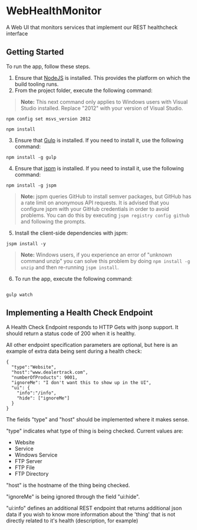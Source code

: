 # WebHealthMonitor
A Web UI that monitors services that implement our REST healthcheck interface

## Getting Started

To run the app, follow these steps.

1. Ensure that [NodeJS](http://nodejs.org/) is installed. This provides the platform on which the build tooling runs.
2. From the project folder, execute the following command:

  >**Note:** This next command only applies to Windows users with Visual Studio installed. Replace "2012" with your version of Visual Studio.
  ```shell
  npm config set msvs_version 2012
  ```

  ```shell
  npm install
  ```
3. Ensure that [Gulp](http://gulpjs.com/) is installed. If you need to install it, use the following command:

  ```shell
  npm install -g gulp
  ```
4. Ensure that [jspm](http://jspm.io/) is installed. If you need to install it, use the following command:

  ```shell
  npm install -g jspm
  ```
  > **Note:** jspm queries GitHub to install semver packages, but GitHub has a rate limit on anonymous API requests. It is advised that you configure jspm with your GitHub credentials in order to avoid problems. You can do this by executing `jspm registry config github` and following the prompts.
5. Install the client-side dependencies with jspm:

  ```shell
  jspm install -y
  ```
  >**Note:** Windows users, if you experience an error of "unknown command unzip" you can solve this problem by doing `npm install -g unzip` and then re-running `jspm install`.
6. To run the app, execute the following command:

```shell

gulp watch
```

## Implementing a Health Check Endpoint

A Health Check Endpoint responds to HTTP Gets with jsonp support. It should return a status code of 200 when it is healthy.

All other endpoint specification parameters are optional, but here is an example of extra data being sent during a health check:

```
{
  "type":"Website",
  "host":"www.dealertrack.com",
  "numberOfProducts": 9001,
  "ignoreMe": "I don't want this to show up in the UI",
  "ui": {
    "info":"/info",
    "hide": ["ignoreMe"]
  }
}
```

The fields "type" and "host" should be implemented where it makes sense. 

"type" indicates what type of thing is being checked. Current values are:

* Website
* Service
* Windows Service
* FTP Server
* FTP File
* FTP Directory

"host" is the hostname of the thing being checked.

"ignoreMe" is being ignored through the field "ui:hide".

"ui:info" defines an additional REST endpoint that returns additional json data if you wish to know more information about the 'thing' that is not directly related to it's health (description, for example)
